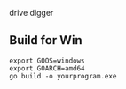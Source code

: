 drive digger

## Build for Win 
```
export GOOS=windows
export GOARCH=amd64
go build -o yourprogram.exe
```

